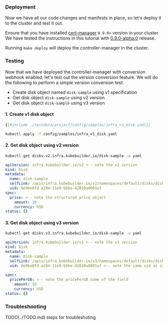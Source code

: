 ### Deployment

Now we have all our code changes and manifests in place, so let's deploy it to
the cluster and test it out.

Ensure that you have installed [cert-manager](../cronjob-tutorial/cert-manager.md) `0.9.0+` version in your cluster. We have
tested the instructions in this tutorial with [0.9.0-alpha.0](https://github.com/jetstack/cert-manager/releases/tag/v0.9.0-alpha.0) release.

Running `make deploy` will deploy the controller-manager in the cluster.

### Testing

Now that we have deployed the controller-manager with conversion webhook enabled, let's test out the version conversion feature.
We will do the following to perform a simple version conversion test:

 - Create disk object named `disk-sample` using v1 specification
 - Get disk object `disk-sample` using v2 version
 - Get disk object `disk-sample` using v3 version

#### 1. Create v1 disk object

```yaml
{{#include ./testdata/project/config/samples/infra_v1_disk.yaml}}
```

```bash
kubectl apply -f config/samples/infra_v1_disk.yaml
```

#### 2. Get disk object using v2 version

```bash
kubectl get disks.v2.infra.kubebuilder.io/disk-sample -o yaml
```

```yaml
apiVersion: infra.kubebuilder.io/v2 <-- note the v2 version
kind: Disk
metadata:
  name: disk-sample
  selfLink: /apis/infra.kubebuilder.io/v2/namespaces/default/disks/disk-sample
  uid: 0e9be0fd-a284-11e9-bbbe-42010a8001af
spec:
  price: <-- note the structured price object
    amount: 10
    currency: USD
status: {}
```


#### 3. Get disk object using v3 version

```bash
kubectl get disks.v3.infra.kubebuilder.io/disk-sample -o yaml
```
```yaml
apiVersion: infra.kubebuilder.io/v3 <-- note the v3 version
kind: Disk
metadata:
  name: disk-sample
  selfLink: /apis/infra.kubebuilder.io/v3/namespaces/default/disks/disk-sample
  uid: 0e9be0fd-a284-11e9-bbbe-42010a8001af <-- note the same uid as v2
  ....
spec:
  pricePerGB: <-- note the pricePerGB name of the field
    amount: 10
    currency: USD
status: {}
```


### Troubleshooting
TODO(../TODO.md) steps for troubleshoting
